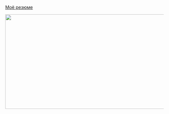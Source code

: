 [Моё резюме](https://github.com/ekukovenko/litvinov_CV/blob/main/cv_final_litvinov.pdf)

<a href="https://www.gitanimals.org/en_US?utm_medium=image&utm_source=ekukovenko&utm_content=farm">
<img
  src="https://render.gitanimals.org/farms/ekukovenko"
  width="600"
  height="300"
/>
</a>

